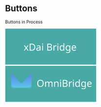 # Buttons

Buttons in Process

[![xDai Bridge](../../.gitbook/assets/bridge-1.svg)](https://bridge.xdaichain.com/)[![OmniBridge](../../.gitbook/assets/omni1.svg)](https://omni.xdaichain.com/bridge)
